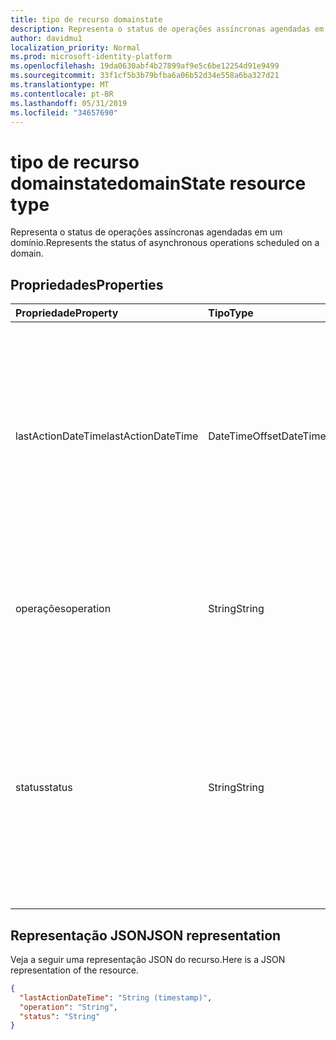 ```yaml
---
title: tipo de recurso domainstate
description: Representa o status de operações assíncronas agendadas em um domínio.
author: davidmu1
localization_priority: Normal
ms.prod: microsoft-identity-platform
ms.openlocfilehash: 19da0630abf4b27899af9e5c6be12254d91e9499
ms.sourcegitcommit: 33f1cf5b3b79bfba6a06b52d34e558a6ba327d21
ms.translationtype: MT
ms.contentlocale: pt-BR
ms.lasthandoff: 05/31/2019
ms.locfileid: "34657690"
---
```

# <a name="domainstate-resource-type"></a><span data-ttu-id="06d07-103">tipo de recurso domainstate</span><span class="sxs-lookup"><span data-stu-id="06d07-103">domainState resource type</span></span>

<span data-ttu-id="06d07-104">Representa o status de operações assíncronas agendadas em um domínio.</span><span class="sxs-lookup"><span data-stu-id="06d07-104">Represents the status of asynchronous operations scheduled on a domain.</span></span>

## <a name="properties"></a><span data-ttu-id="06d07-105">Propriedades</span><span class="sxs-lookup"><span data-stu-id="06d07-105">Properties</span></span>

| <span data-ttu-id="06d07-106">Propriedade</span><span class="sxs-lookup"><span data-stu-id="06d07-106">Property</span></span>   | <span data-ttu-id="06d07-107">Tipo</span><span class="sxs-lookup"><span data-stu-id="06d07-107">Type</span></span> | <span data-ttu-id="06d07-108">Descrição</span><span class="sxs-lookup"><span data-stu-id="06d07-108">Description</span></span> |
|:---------------|:--------|:----------|
| <span data-ttu-id="06d07-109">lastActionDateTime</span><span class="sxs-lookup"><span data-stu-id="06d07-109">lastActionDateTime</span></span> | <span data-ttu-id="06d07-110">DateTimeOffset</span><span class="sxs-lookup"><span data-stu-id="06d07-110">DateTimeOffset</span></span> | <span data-ttu-id="06d07-111">Carimbo de data/hora de quando a última atividade ocorreu.</span><span class="sxs-lookup"><span data-stu-id="06d07-111">Timestamp for when the last activity occurred.</span></span> <span data-ttu-id="06d07-112">O valor é atualizado quando uma operação é agendada, a tarefa assíncrona é iniciada e quando a operação é concluída.</span><span class="sxs-lookup"><span data-stu-id="06d07-112">The value is updated when an operation is scheduled, the asynchronous task starts, and when the operation completes.</span></span> |
| <span data-ttu-id="06d07-113">operações</span><span class="sxs-lookup"><span data-stu-id="06d07-113">operation</span></span> | <span data-ttu-id="06d07-114">String</span><span class="sxs-lookup"><span data-stu-id="06d07-114">String</span></span> | <span data-ttu-id="06d07-115">Tipo de operação assíncrona.</span><span class="sxs-lookup"><span data-stu-id="06d07-115">Type of asynchronous operation.</span></span> <span data-ttu-id="06d07-116">Os valores podem ser *ForceDelete* ou *verificação*</span><span class="sxs-lookup"><span data-stu-id="06d07-116">The values can be *ForceDelete* or *Verification*</span></span> |
| <span data-ttu-id="06d07-117">status</span><span class="sxs-lookup"><span data-stu-id="06d07-117">status</span></span> | <span data-ttu-id="06d07-118">String</span><span class="sxs-lookup"><span data-stu-id="06d07-118">String</span></span> | <span data-ttu-id="06d07-119">Status atual da operação.</span><span class="sxs-lookup"><span data-stu-id="06d07-119">Current status of the operation.</span></span> <br> <span data-ttu-id="06d07-120">*Scheduled* -a operação foi agendada, mas não foi iniciada.</span><span class="sxs-lookup"><span data-stu-id="06d07-120">*Scheduled* - Operation has been scheduled but has not started.</span></span> <br> <span data-ttu-id="06d07-121">*InProgress* – a tarefa foi iniciada e está em andamento.</span><span class="sxs-lookup"><span data-stu-id="06d07-121">*InProgress* - Task has started and is in progress.</span></span> <br> <span data-ttu-id="06d07-122">*Failed* -a operação falhou.</span><span class="sxs-lookup"><span data-stu-id="06d07-122">*Failed* - Operation has failed.</span></span> |

## <a name="json-representation"></a><span data-ttu-id="06d07-123">Representação JSON</span><span class="sxs-lookup"><span data-stu-id="06d07-123">JSON representation</span></span>
<span data-ttu-id="06d07-124">Veja a seguir uma representação JSON do recurso.</span><span class="sxs-lookup"><span data-stu-id="06d07-124">Here is a JSON representation of the resource.</span></span>

<!-- {
  "blockType": "resource",
  "optionalProperties": [

  ],
  "@odata.type": "microsoft.graph.domainState"
}-->

```json
{
  "lastActionDateTime": "String (timestamp)",
  "operation": "String",
  "status": "String"
}

```

<!-- uuid: 8fcb5dbc-d5aa-4681-8e31-b001d5168d79
2015-10-25 14:57:30 UTC -->
<!-- {
  "type": "#page.annotation",
  "description": "domainState resource",
  "keywords": "",
  "section": "documentation",
  "tocPath": ""
}-->
